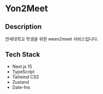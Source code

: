 # Yon2Meet

## Description
연세대학교 학생을 위한 ween2meet 서비스입니다.

## Tech Stack
- Next.js 15
- TypeScript
- Tailwind CSS
- Zustand
- Date-fns